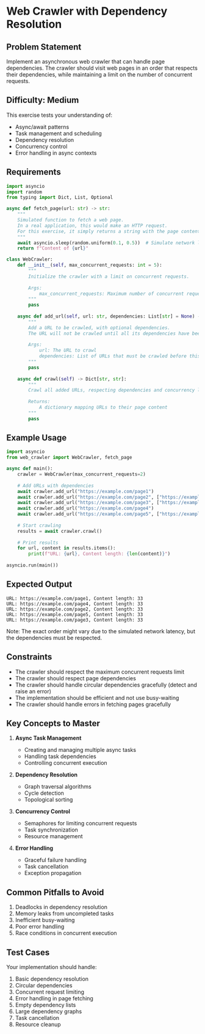 # Web Crawler with Dependency Resolution

## Problem Statement
Implement an asynchronous web crawler that can handle page dependencies. The crawler should visit web pages in an order that respects their dependencies, while maintaining a limit on the number of concurrent requests.

## Difficulty: Medium
This exercise tests your understanding of:
- Async/await patterns
- Task management and scheduling
- Dependency resolution
- Concurrency control
- Error handling in async contexts

## Requirements

```python
import asyncio
import random
from typing import Dict, List, Optional

async def fetch_page(url: str) -> str:
    """
    Simulated function to fetch a web page.
    In a real application, this would make an HTTP request.
    For this exercise, it simply returns a string with the page content.
    """
    await asyncio.sleep(random.uniform(0.1, 0.5))  # Simulate network latency
    return f"Content of {url}"

class WebCrawler:
    def __init__(self, max_concurrent_requests: int = 5):
        """
        Initialize the crawler with a limit on concurrent requests.
        
        Args:
            max_concurrent_requests: Maximum number of concurrent requests the crawler can make
        """
        pass
        
    async def add_url(self, url: str, dependencies: List[str] = None) -> None:
        """
        Add a URL to be crawled, with optional dependencies.
        The URL will not be crawled until all its dependencies have been crawled.
        
        Args:
            url: The URL to crawl
            dependencies: List of URLs that must be crawled before this URL
        """
        pass
        
    async def crawl(self) -> Dict[str, str]:
        """
        Crawl all added URLs, respecting dependencies and concurrency limits.
        
        Returns:
            A dictionary mapping URLs to their page content
        """
        pass
```

## Example Usage

```python
import asyncio
from web_crawler import WebCrawler, fetch_page

async def main():
    crawler = WebCrawler(max_concurrent_requests=2)
    
    # Add URLs with dependencies
    await crawler.add_url("https://example.com/page1")
    await crawler.add_url("https://example.com/page2", ["https://example.com/page1"])
    await crawler.add_url("https://example.com/page3", ["https://example.com/page2"])
    await crawler.add_url("https://example.com/page4")
    await crawler.add_url("https://example.com/page5", ["https://example.com/page1", "https://example.com/page4"])
    
    # Start crawling
    results = await crawler.crawl()
    
    # Print results
    for url, content in results.items():
        print(f"URL: {url}, Content length: {len(content)}")
    
asyncio.run(main())
```

## Expected Output
```
URL: https://example.com/page1, Content length: 33
URL: https://example.com/page4, Content length: 33
URL: https://example.com/page2, Content length: 33
URL: https://example.com/page5, Content length: 33
URL: https://example.com/page3, Content length: 33
```

Note: The exact order might vary due to the simulated network latency, but the dependencies must be respected.

## Constraints
- The crawler should respect the maximum concurrent requests limit
- The crawler should respect page dependencies
- The crawler should handle circular dependencies gracefully (detect and raise an error)
- The implementation should be efficient and not use busy-waiting
- The crawler should handle errors in fetching pages gracefully

## Key Concepts to Master
1. **Async Task Management**
   - Creating and managing multiple async tasks
   - Handling task dependencies
   - Controlling concurrent execution

2. **Dependency Resolution**
   - Graph traversal algorithms
   - Cycle detection
   - Topological sorting

3. **Concurrency Control**
   - Semaphores for limiting concurrent requests
   - Task synchronization
   - Resource management

4. **Error Handling**
   - Graceful failure handling
   - Task cancellation
   - Exception propagation

## Common Pitfalls to Avoid
1. Deadlocks in dependency resolution
2. Memory leaks from uncompleted tasks
3. Inefficient busy-waiting
4. Poor error handling
5. Race conditions in concurrent execution

## Test Cases
Your implementation should handle:
1. Basic dependency resolution
2. Circular dependencies
3. Concurrent request limiting
4. Error handling in page fetching
5. Empty dependency lists
6. Large dependency graphs
7. Task cancellation
8. Resource cleanup